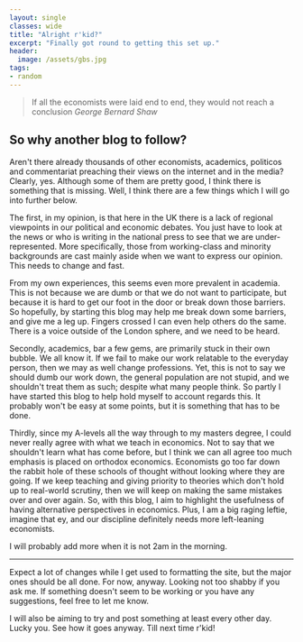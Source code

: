 ```yaml
---
layout: single
classes: wide
title: "Alright r'kid?"
excerpt: "Finally got round to getting this set up."
header:
  image: /assets/gbs.jpg
tags:
- random
---
```


>If all the economists were laid end to end, they would not reach a conclusion
<cite>George Bernard Shaw</cite>

<h2>So why another blog to follow?</h2> 

<p>Aren't there already thousands of other economists, academics, politicos and commentariat preaching their views on the internet and in the media? Clearly, yes. Although some of them are pretty good, I think there is something that is missing. Well, I think there are a few things which I will go into further below.</p>

<p>The first, in my opinion, is that here in the UK there is a lack of regional viewpoints in our political and economic debates. You just have to look at the news or who is writing in the national press to see that we are under-represented. More specifically, those from working-class and minority backgrounds are cast mainly aside when we want to express our opinion. This needs to change and fast.</p> 
<p class="tab">From my own experiences, this seems even more prevalent in academia. This is not because we are dumb or that we do not want to participate, but because it is hard to get our foot in the door or break down those barriers. So hopefully, by starting this blog may help me break down some barriers, and give me a leg up. Fingers crossed I can even help others do the same. There is a voice outside of the London sphere, and we need to be heard.</p>

<p>Secondly, academics, bar a few gems, are primarily stuck in their own bubble. We all know it. If we fail to make our work relatable to the everyday person, then we may as well change professions. Yet, this is not to say we should dumb our work down, the general population are not stupid, and we shouldn't treat them as such; despite what many people think. So partly I have started this blog to help hold myself to account regards this. It probably won't be easy at some points, but it is something that has to be done.</p>

<p>Thirdly, since my A-levels all the way through to my masters degree, I could never really agree with what we teach in economics. Not to say that we shouldn't learn what has come before, but I think we can all agree too much emphasis is placed on orthodox economics. Economists go too far down the rabbit hole of these schools of thought without looking where they are going. If we keep teaching and giving priority to theories which don't hold up to real-world scrutiny, then we will keep on making the same mistakes over and over again. So, with this blog, I aim to highlight the usefulness of having alternative perspectives in economics. Plus, I am a big raging leftie, imagine that ey, and our discipline definitely needs more left-leaning economists.</p>

<p>I will probably add more when it is not 2am in the morning.</p>
 
<hr>
 
<p>Expect a lot of changes while I get used to formatting the site, but the major ones should be all done. For now, anyway. Looking not too shabby if you ask me. If something doesn't seem to be working or you have any suggestions, feel free to let me know. </p>

<p>I will also be aiming to try and post something at least every other day. Lucky you. See how it goes anyway. Till next time r'kid! </p>

<script src="https://utteranc.es/client.js"
        repo="niagly/niagly.github.io"
        issue-term="pathname"
        theme="github-light"
        crossorigin="anonymous"
        async>
</script>

